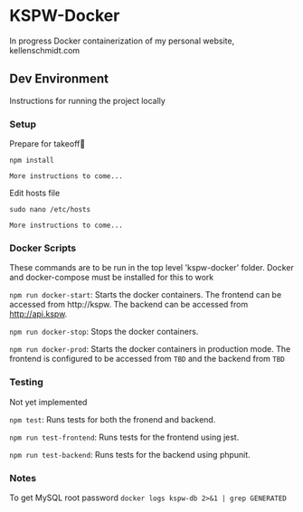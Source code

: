 # KSPW-Docker

In progress Docker containerization of my personal website, kellenschmidt.com

## Dev Environment

Instructions for running the project locally

### Setup

Prepare for takeoff🚀

```
npm install

More instructions to come...
```

Edit hosts file

```
sudo nano /etc/hosts

More instructions to come...
```

### Docker Scripts

These commands are to be run in the top level 'kspw-docker' folder. Docker and docker-compose must be installed for this to work

`npm run docker-start`: Starts the docker containers. The frontend can be accessed from http://kspw. The backend can be accessed from http://api.kspw.

`npm run docker-stop`: Stops the docker containers.

`npm run docker-prod`: Starts the docker containers in production mode. The frontend is configured to be accessed from `TBD` and the backend from `TBD`

### Testing

Not yet implemented

`npm test`: Runs tests for both the fronend and backend.

`npm run test-frontend`: Runs tests for the frontend using jest.

`npm run test-backend`: Runs tests for the backend using phpunit.

### Notes

To get MySQL root password `docker logs kspw-db 2>&1 | grep GENERATED`
